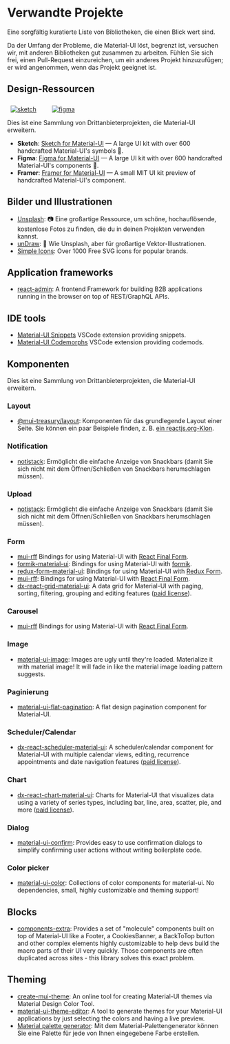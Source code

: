 # Verwandte Projekte

<p class="description">Eine sorgfältig kuratierte Liste von Bibliotheken, die einen Blick wert sind.</p>

Da der Umfang der Probleme, die Material-UI löst, begrenzt ist, versuchen wir, mit anderen Bibliotheken gut zusammen zu arbeiten. Fühlen Sie sich frei, einen Pull-Request einzureichen, um ein anderes Projekt hinzuzufügen; er wird angenommen, wenn das Projekt geeignet ist.

## Design-Ressourcen

<a href="https://material-ui.com/store/items/sketch-react/?utm_source=docs&utm_medium=referral&utm_campaign=installation-sketch" style="margin-left: 8px; margin-top: 8px; display: inline-block;"><img src="/static/images/download-sketch.svg" alt="sketch" /></a>
<a href="https://material-ui.com/store/items/figma-react/?utm_source=docs&utm_medium=referral&utm_campaign=installation-figma" style="margin-left: 32px; margin-top: 8px; display: inline-block;"><img src="/static/images/download-figma.svg" alt="figma" /></a>

Dies ist eine Sammlung von Drittanbieterprojekten, die Material-UI erweitern.

- **Sketch**: [Sketch for Material-UI](https://material-ui.com/store/items/sketch-react/?utm_source=docs&utm_medium=referral&utm_campaign=related-projects-sketch) — A large UI kit with over 600 handcrafted Material-UI's symbols 💎.
- **Figma**: [Figma for Material-UI](https://material-ui.com/store/items/figma-react/?utm_source=docs&utm_medium=referral&utm_campaign=related-projects-sketch) — A large UI kit with over 600 handcrafted Material-UI's components 🎨.
- **Framer**: [Framer for Material-UI](https://packages.framer.com/package/material-ui/material-ui) — A small MIT UI kit preview of handcrafted Material-UI's component.

## Bilder und Illustrationen

- [Unsplash](https://unsplash.com): 📷 Eine großartige Ressource, um schöne, hochauflösende, kostenlose Fotos zu finden, die du in deinen Projekten verwenden kannst.
- [unDraw](https://undraw.co/): 📐 Wie Unsplash, aber für großartige Vektor-Illustrationen.
- [Simple Icons](https://simpleicons.org/): Over 1000 Free SVG icons for popular brands.

## Application frameworks

- [react-admin](https://github.com/marmelab/react-admin): A frontend Framework for building B2B applications running in the browser on top of REST/GraphQL APIs.

## IDE tools

- [Material-UI Snippets](https://marketplace.visualstudio.com/items?itemName=vscodeshift.material-ui-snippets) VSCode extension providing snippets.
- [Material-UI Codemorphs](https://marketplace.visualstudio.com/items?itemName=vscodeshift.material-ui-codemorphs) VSCode extension providing codemods.

## Komponenten

Dies ist eine Sammlung von Drittanbieterprojekten, die Material-UI erweitern.

### Layout

- [@mui-treasury/layout](https://mui-treasury.com/layout): Komponenten für das grundlegende Layout einer Seite. Sie können ein paar Beispiele finden, z. B. [ein reactjs.org-Klon](https://mui-treasury.com/layout/clones/reactjs).

### Notification

- [notistack](https://github.com/iamhosseindhv/notistack): Ermöglicht die einfache Anzeige von Snackbars (damit Sie sich nicht mit dem Öffnen/Schließen von Snackbars herumschlagen müssen).

### Upload

- [notistack](https://github.com/iamhosseindhv/notistack): Ermöglicht die einfache Anzeige von Snackbars (damit Sie sich nicht mit dem Öffnen/Schließen von Snackbars herumschlagen müssen).

### Form

- [mui-rff](https://github.com/lookfirst/mui-rff) Bindings for using Material-UI with [React Final Form](https://final-form.org/react).
- [formik-material-ui](https://github.com/stackworx/formik-material-ui): Bindings for using Material-UI with [formik](https://jaredpalmer.com/formik).
- [redux-form-material-ui](https://github.com/erikras/redux-form-material-ui): Bindings for using Material-UI with [Redux Form](https://redux-form.com/).
- [mui-rff](https://github.com/lookfirst/mui-rff): Bindings for using Material-UI with [React Final Form](https://final-form.org/react).
- [dx-react-grid-material-ui](https://devexpress.github.io/devextreme-reactive/react/grid/): A data grid for Material-UI with paging, sorting, filtering, grouping and editing features ([paid license](https://js.devexpress.com/licensing/)).

### Carousel

- [mui-rff](https://github.com/lookfirst/mui-rff) Bindings for using Material-UI with [React Final Form](https://final-form.org/react).

### Image

- [material-ui-image](https://mui.wertarbyte.com/#material-ui-image): Images are ugly until they're loaded. Materialize it with material image! It will fade in like the material image loading pattern suggests.

### Paginierung

- [material-ui-flat-pagination](https://github.com/szmslab/material-ui-flat-pagination): A flat design pagination component for Material-UI.

### Scheduler/Calendar

- [dx-react-scheduler-material-ui](https://devexpress.github.io/devextreme-reactive/react/scheduler/): A scheduler/calendar component for Material-UI with multiple calendar views, editing, recurrence appointments and date navigation features ([paid license](https://js.devexpress.com/licensing/)).

### Chart

- [dx-react-chart-material-ui](https://devexpress.github.io/devextreme-reactive/react/chart/): Charts for Material-UI that visualizes data using a variety of series types, including bar, line, area, scatter, pie, and more ([paid license](https://js.devexpress.com/licensing/)).

### Dialog

- [material-ui-confirm](https://github.com/jonatanklosko/material-ui-confirm): Provides easy to use confirmation dialogs to simplify confirming user actions without writing boilerplate code.

### Color picker

- [material-ui-color](https://github.com/mikbry/material-ui-color): Collections of color components for material-ui. No dependencies, small, highly customizable and theming support!

## Blocks

- [components-extra](https://github.com/alexandre-lelain/components-extra): Provides a set of "molecule" components built on top of Material-UI like a Footer, a CookiesBanner, a BackToTop button and other complex elements highly customizable to help devs build the macro parts of their UI very quickly. Those components are often duplicated across sites - this library solves this exact problem.

## Theming

- [create-mui-theme](https://react-theming.github.io/create-mui-theme/): An online tool for creating Material-UI themes via Material Design Color Tool.
- [material-ui-theme-editor](https://in-your-saas.github.io/material-ui-theme-editor/): A tool to generate themes for your Material-UI applications by just selecting the colors and having a live preview.
- [Material palette generator](https://material.io/inline-tools/color/): Mit dem Material-Palettengenerator können Sie eine Palette für jede von Ihnen eingegebene Farbe erstellen.
